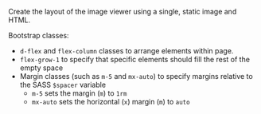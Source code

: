 Create the layout of the image viewer using a single, static image and HTML.

Bootstrap classes:

* `d-flex` and `flex-column` classes to arrange elements within page.
* `flex-grow-1` to specify that specific elements should fill the rest of the empty space
* Margin classes (such as `m-5` and `mx-auto`) to specify margins relative to the SASS `$spacer` variable
    * `m-5` sets the margin (`m`) to `1rm`
    * `mx-auto` sets the horizontal (`x`) margin (`m`) to `auto`


